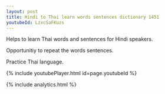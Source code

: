 ```yaml
---
layout: post
title: Hindi to Thai learn words sentences dictionary 1451 
youtubeId: LzxcSaFKuzs
---
```

 
 
Helps to learn Thai words and sentences for Hindi speakers.

Opportunitiy to repeat the words sentences. 

Practice Thai language. 
 
{% include youtubePlayer.html id=page.youtubeId %}
 
 
{% include analytics.html %}